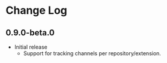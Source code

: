 # Change Log

## 0.9.0-beta.0

- Initial release
  - Support for tracking channels per repository/extension.